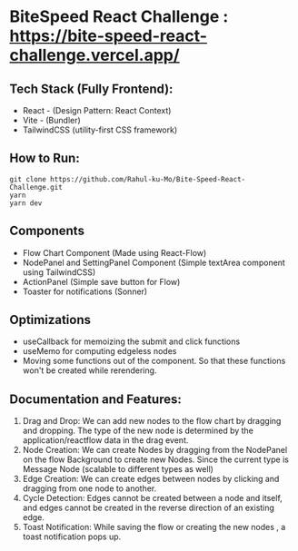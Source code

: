 # BiteSpeed React Challenge : https://bite-speed-react-challenge.vercel.app/

## Tech Stack (Fully Frontend):
- React - (Design Pattern: React Context)
- Vite - (Bundler)
- TailwindCSS (utility-first CSS framework)

## How to Run:
  ```
  git clone https://github.com/Rahul-ku-Mo/Bite-Speed-React-Challenge.git
  yarn
  yarn dev
  ```

## Components
- Flow Chart Component (Made using React-Flow)
- NodePanel and SettingPanel Component (Simple textArea component using TailwindCSS)
- ActionPanel (Simple save button for Flow)
- Toaster for notifications (Sonner)

## Optimizations
- useCallback for memoizing the submit and click functions
- useMemo for computing edgeless nodes
- Moving some functions out of the component. So that these functions won't be created while rerendering.

## Documentation and Features:
1. Drag and Drop: We can add new nodes to the flow chart by dragging and dropping. The type of the new node is determined by the application/reactflow data in the drag event.
2. Node Creation: We can create Nodes by dragging from the NodePanel on the flow Background to create new Nodes. Since the current type is Message Node (scalable to different types as well)
3. Edge Creation: We can create edges between nodes by clicking and dragging from one node to another. 
4. Cycle Detection: Edges cannot be created between a node and itself, and edges cannot be created in the reverse direction of an existing edge.
5. Toast Notification: While saving the flow or creating the new nodes , a toast notification pops up.


